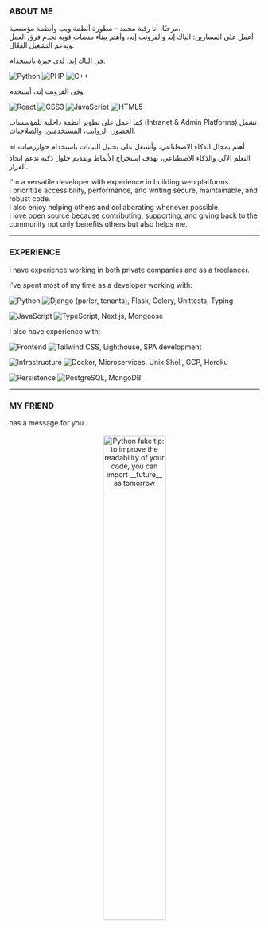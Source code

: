 <h3>ABOUT ME</h3>

مرحبًا، أنا رقية محمد – مطورة أنظمة ويب وأنظمة مؤسسية.  
أعمل على المسارين: الباك إند والفرونت إند، وأهتم ببناء منصات قوية تخدم فرق العمل وتدعم التشغيل الفعّال.

في الباك إند، لدي خبرة باستخدام:

<p>
  <img src="https://img.shields.io/badge/Python-3776AB?style=for-the-badge&logo=python&logoColor=white" alt="Python">
  <img src="https://img.shields.io/badge/PHP-777BB4?style=for-the-badge&logo=php&logoColor=white" alt="PHP">
  <img src="https://img.shields.io/badge/C++-00599C?style=for-the-badge&logo=c%2B%2B&logoColor=white" alt="C++">
</p>

وفي الفرونت إند، أستخدم:

<p>
  <img src="https://img.shields.io/badge/React-61DAFB?style=for-the-badge&logo=react&logoColor=black" alt="React">
  <img src="https://img.shields.io/badge/CSS3-1572B6?style=for-the-badge&logo=css3&logoColor=white" alt="CSS3">
  <img src="https://img.shields.io/badge/JavaScript-F7DF1E?style=for-the-badge&logo=javascript&logoColor=black" alt="JavaScript">
  <img src="https://img.shields.io/badge/HTML5-E34F26?style=for-the-badge&logo=html5&logoColor=white" alt="HTML5">
</p>

كما أعمل على تطوير أنظمة داخلية للمؤسسات (Intranet & Admin Platforms) تشمل الحضور، الرواتب، المستخدمين، والصلاحيات.

📊 أهتم بمجال الذكاء الاصطناعي، وأشتغل على تحليل البيانات باستخدام خوارزميات التعلم الآلي والذكاء الاصطناعي، بهدف استخراج الأنماط وتقديم حلول ذكية تدعم اتخاذ القرار.

I'm a versatile developer with experience in building web platforms.  
I prioritize accessibility, performance, and writing secure, maintainable, and robust code.  
I also enjoy helping others and collaborating whenever possible.  
I love open source because contributing, supporting, and giving back to the community not only benefits others but also helps me.

---

<h3>EXPERIENCE</h3>

I have experience working in both private companies and as a freelancer.

I've spent most of my time as a developer working with:

<p>
  <img src="https://img.shields.io/badge/Python-white?labelColor=black" alt="Python">
  <img src="https://img.shields.io/badge/-Django [parler / tenants] -- Flask -- Celery -- Unittests -- Typing-grey" alt="Django (parler, tenants), Flask, Celery, Unittests, Typing">
</p>
<p>
  <img src="https://img.shields.io/badge/JavaScript-white?labelColor=black" alt="JavaScript">
  <img src="https://img.shields.io/badge/-TypeScript -- Next.js -- Mongoose-grey" alt="TypeScript, Next.js, Mongoose">
</p>

I also have experience with:

<p>
  <img src="https://img.shields.io/badge/Frontend-white?labelColor=black" alt="Frontend">
  <img src="https://img.shields.io/badge/-Tailwind CSS -- Lighthouse -- SPA development-grey" alt="Tailwind CSS, Lighthouse, SPA development">
</p>
<p>
  <img src="https://img.shields.io/badge/Infrastructure-white?labelColor=black" alt="Infrastructure">
  <img src="https://img.shields.io/badge/-Docker -- Microservices -- Unix Shell -- GCP -- Heroku -- CI/CD Pipelines-grey" alt="Docker, Microservices, Unix Shell, GCP, Heroku">
</p>
<p>
  <img src="https://img.shields.io/badge/Persistence-white?labelColor=black" alt="Persistence">
  <img src="https://img.shields.io/badge/-PostgreSQL -- MongoDB-grey" alt="PostgreSQL, MongoDB">
</p>

---

<h3>MY FRIEND</h3>
has a message for you...

<br>
<br>
<div align="center">
  <img src="https://user-images.githubusercontent.com/38964964/167205200-026483f2-8b0f-4101-b76f-96347a246889.png" width="50%" alt="Python fake tip: to improve the readability of your code, you can import __future__ as tomorrow">
</div>
<br>
